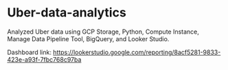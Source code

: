 # Uber-data-analytics
Analyzed Uber data using GCP Storage, Python, Compute Instance, Manage Data Pipeline Tool, BigQuery, and Looker Studio.

Dashboard link: https://lookerstudio.google.com/reporting/8acf5281-9833-423e-a93f-7fbc768c97ba
